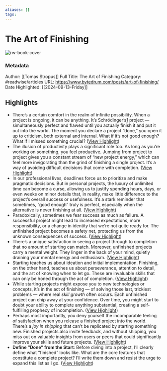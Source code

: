 ```yaml
---
aliases: []
tags:
---
```

# The Art of Finishing

![rw-book-cover](https://www.bytedrum.com/assets/art-of-finishing/og.png)
### Metadata
Author: [[Tomas Stropus]]
Full Title: The Art of Finishing
Category: #readwise/articles
URL: https://www.bytedrum.com/posts/art-of-finishing/
Date Highlighted: [[2024-09-13-Friday]]

## Highlights
- There’s a certain comfort in the realm of infinite possibility. When a project is ongoing, it can be anything. It’s Schrödinger’s[1](https://www.bytedrum.com/posts/art-of-finishing#user-content-fn-schrodinger) project — simultaneously perfect and flawed until you actually finish it and put it out into the world. The moment you declare a project “done,” you open it up to criticism, both external and internal. What if it’s not good enough? What if I missed something crucial? ([View Highlight](https://read.readwise.io/read/01j7nz8m6crw844htxntef0z1r))
- The illusion of productivity plays a significant role too. As long as you’re working on something, you feel productive. Jumping from project to project gives you a constant stream of “new project energy,” which can feel more invigorating than the grind of finishing a single project. It’s a way of avoiding difficult decisions that come with completion. ([View Highlight](https://read.readwise.io/read/01j7nzcvjcfcpbc2hpmp9we921))
- In our professional lives, deadlines force us to prioritize and make pragmatic decisions. But in personal projects, the luxury of unlimited time can become a curse, allowing us to justify spending hours, days, or even weeks on minor details that, in reality, make little difference to the project’s overall success or usefulness. It’s a stark reminder that sometimes, “good enough” truly is perfect, especially when the alternative is never finishing at all. ([View Highlight](https://read.readwise.io/read/01j7nzef0y0skzbswwf3mhfq0a))
- Paradoxically, sometimes we fear success as much as failure. A successful project might lead to increased expectations, more responsibility, or a change in identity that we’re not quite ready for. The unfinished project becomes a safety net, protecting us from the unknown consequences of success. ([View Highlight](https://read.readwise.io/read/01j7nzf7t9gsns7qdb53e217q5))
- There’s a unique satisfaction in seeing a project through to completion that no amount of starting can match. Moreover, unfinished projects carry a mental weight. They linger in the back of your mind, quietly draining your mental energy and enthusiasm. ([View Highlight](https://read.readwise.io/read/01j7nzjcwsqv430q8evxt8y7ah))
- Starting teaches us about ideation and initial implementation. Finishing, on the other hand, teaches us about perseverance, attention to detail, and the art of knowing when to let go. These are invaluable skills that can only be honed through the act of completion. ([View Highlight](https://read.readwise.io/read/01j7nzhs20wbft5v4jttk1z2bh))
- While starting projects might expose you to new technologies or concepts, it’s in the act of finishing — of solving those last, trickiest problems — where real *skill growth* often occurs. Each unfinished project can chip away at your confidence. Over time, you might start to doubt your ability to complete anything substantial, creating a self-fulfilling prophecy of incompletion. ([View Highlight](https://read.readwise.io/read/01j7nzkc22n6zcyw6bk10svy8b))
- Perhaps most importantly, you deny yourself the incomparable feeling of satisfaction when you release a finished project into the world. There’s a *joy in shipping* that can’t be replicated by starting something new. Finished projects also invite feedback, and without shipping, you miss out on valuable insights from users or peers that could significantly improve your skills and future projects. ([View Highlight](https://read.readwise.io/read/01j7nzmqd5qdzm5ykxjrdjvc6b))
- **Define “Done” from the Start**: Before diving into a project, I’ll clearly define what “finished” looks like. What are the core features that constitute a complete project? I’ll write them down and resist the urge to expand this list as I go. ([View Highlight](https://read.readwise.io/read/01j7nzp1mmpzgvf6bj327qggps))
